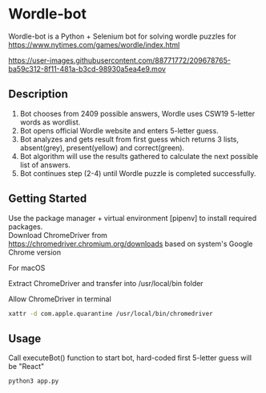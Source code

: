 # Wordle-bot

Wordle-bot is a Python + Selenium bot for solving wordle puzzles for https://www.nytimes.com/games/wordle/index.html


https://user-images.githubusercontent.com/88771772/209678765-ba59c312-8f11-481a-b3cd-98930a5ea4e9.mov


## Description
1. Bot chooses from 2409 possible answers, Wordle uses CSW19 5-letter words as wordlist.
2. Bot opens official Wordle website and enters 5-letter guess.
3. Bot analyzes and gets result from first guess which returns 3 lists, absent(grey), present(yellow) and correct(green).
4. Bot algorithm will use the results gathered to calculate the next possible list of answers.
5. Bot continues step (2-4) until Wordle puzzle is completed successfully.

## Getting Started

Use the package manager + virtual environment [pipenv] to install required packages.
<br>
Download ChromeDriver from https://chromedriver.chromium.org/downloads based on system's Google Chrome version

For macOS

Extract ChromeDriver and transfer into /usr/local/bin folder

Allow ChromeDriver in terminal 

```bash
xattr -d com.apple.quarantine /usr/local/bin/chromedriver
```

## Usage

Call executeBot() function to start bot, hard-coded first 5-letter guess will be "React"

```python
python3 app.py
```

